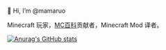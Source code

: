 👋 Hi, I’m @mamaruo

Minecraft 玩家，[MC百科](mcmod.cn)贡献者，Minecraft Mod 译者。

[![Anurag's GitHub stats](https://github-readme-stats.vercel.app/api?username=mamaruo)](https://github.com/anuraghazra/github-readme-stats)

<!---
mamaruo/mamaruo is a ✨ special ✨ repository because its `README.md` (this file) appears on your GitHub profile.
You can click the Preview link to take a look at your changes.
--->

